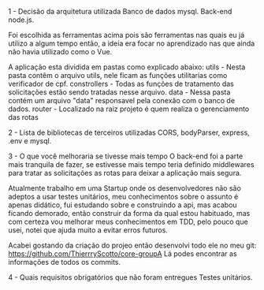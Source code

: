 1 - Decisão da arquitetura utilizada
Banco de dados mysql. 
Back-end node.js.

Foi escolhida as ferramentas acima pois são ferramentas nas quais eu já utilizo a algum tempo então, a ideia era focar no aprendizado nas que ainda não havia utilizado como o Vue.

A aplicação esta dividida em pastas como explicado abaixo:
utils - Nesta pasta contêm o arquivo utils, nele ficam as funções utilitarias como verificador de cpf.
constrollers - Todas as funções de tratamento das solicitações estão sendo tratadas nesse arquivo.
data - Nessa pasta contém um arquivo "data" responsavel pela conexão com o banco de dados.
router - Localizado na raiz projeto é quem realiza o gerenciamento das rotas

2 - Lista de bibliotecas de terceiros utilizadas
CORS, bodyParser, express, .env e mysql.

3 - O que você melhoraria se tivesse mais tempo
O back-end foi a parte mais tranquila de fazer, se estivesse mais tempo teria definido middlewares para tratar as solicitações as rotas para deixar a aplicação mais segura.
 
 
Atualmente trabalho em uma Startup onde os desenvolvedores não são adeptos a usar testes unitários, meu conhecimentos sobre o assunto é apenas didático, fui estudando sobre e construindo a api, mas acabou ficando demorado, então construir da forma da qual estou habituado, mas com certeza vou melhorar meus conhecimentos em TDD, pelo pouco que usei, notei que ajuda muito a evitar erros futuros.

Acabei gostando da criação do projeo então desenvolvi todo ele no meu git: https://github.com/ThierrryScotto/core-groupA
Lá podes encontrar as informações de todos os commits.
 
4 - Quais requisitos obrigatórios que não foram entregues
Testes unitários.
